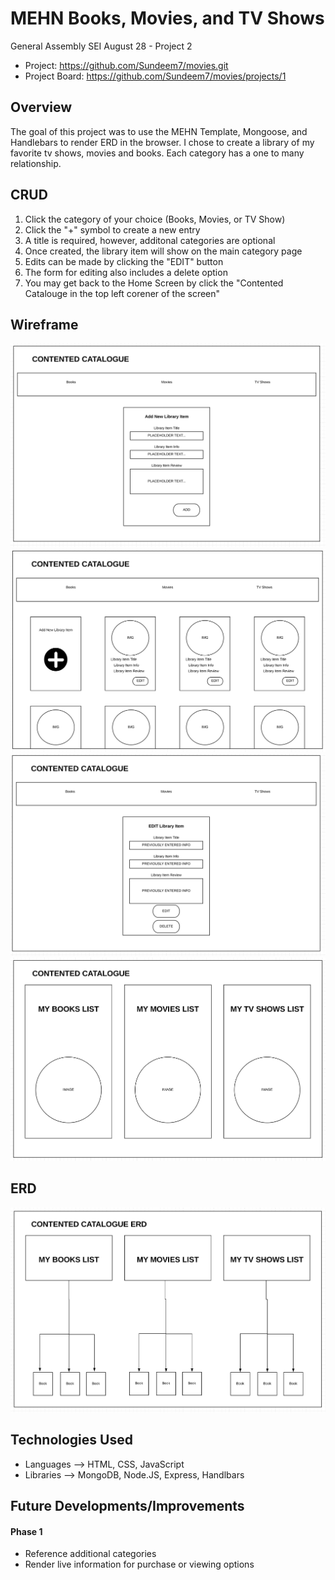 # MEHN Books, Movies, and TV Shows
General Assembly SEI August 28 - Project 2


- Project: https://github.com/Sundeem7/movies.git
- Project Board: https://github.com/Sundeem7/movies/projects/1

## Overview
The goal of this project was to use the MEHN Template, Mongoose, and Handlebars to render ERD in the browser. I chose to create a library of my favorite tv shows, movies and books. Each category has a one to many relationship.


## CRUD
1. Click the category of your choice (Books, Movies, or TV Show)
2. Click the "+" symbol to create a new entry
3. A title is required, however, additonal categories are optional
4. Once created, the library item will show on the main category page
5. Edits can be made by clicking the "EDIT" button
6. The form for editing also includes a delete option
7. You may get back to the Home Screen by click the "Contented Catalouge in the top left corener of the screen"


## Wireframe
!["A Wireframe of Adding Item"](https://github.com/Sundeem7/movies/blob/master/wireFrames/addLibraryItem.png)
!["A Wireframe of All Items"](https://github.com/Sundeem7/movies/blob/master/wireFrames/allLibraryItems.png)
!["A Wireframe of Editing Items"](https://github.com/Sundeem7/movies/blob/master/wireFrames/editLibraryItem.png)
!["A Wireframe of All Items"](https://github.com/Sundeem7/movies/blob/master/wireFrames/homePage.png)

## ERD
!["ONE: MANY"](https://github.com/Sundeem7/movies/blob/master/wireFrames/oneToMany.png)

## Technologies Used
- Languages --> HTML, CSS, JavaScript
- Libraries --> MongoDB, Node.JS, Express, Handlbars 

## Future Developments/Improvements

#### Phase 1
- Reference additional categories
- Render live information for purchase or viewing options
